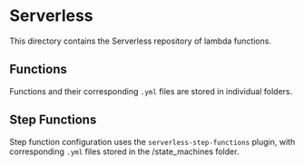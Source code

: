 # Serverless

This directory contains the Serverless repository of lambda functions.

## Functions

Functions and their corresponding `.yml` files are stored in individual folders.

## Step Functions

Step function configuration uses the `serverless-step-functions` plugin, with corresponding `.yml` files stored in the /state_machines folder.

